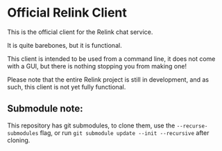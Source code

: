 # Official Relink Client
This is the official client for the Relink chat service.

It is quite barebones, but it is functional.

This client is intended to be used from a command line, it does not come with a GUI, but there is nothing stopping you from making one!

Please note that the entire Relink project is still in development, and as such, this client is not yet fully functional.

## Submodule note:
This repository has git submodules, to clone them, use the `--recurse-submodules` flag, or run `git submodule update --init --recursive` after cloning.